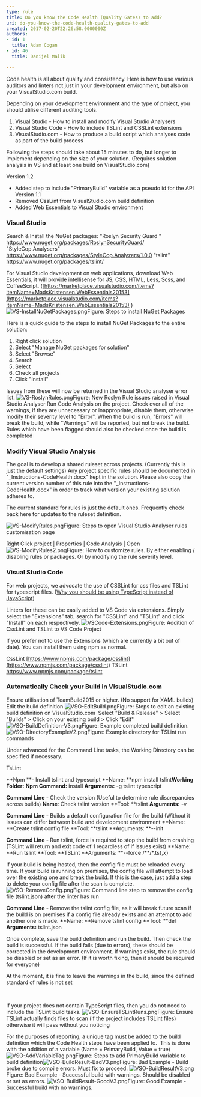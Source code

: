 ```yaml
---
type: rule
title: Do you know the Code Health (Quality Gates) to add?
uri: do-you-know-the-code-health-quality-gates-to-add
created: 2017-02-20T22:26:58.0000000Z
authors:
- id: 1
  title: Adam Cogan
- id: 46
  title: Danijel Malik

---
```


 ​​​​Code health is all about quality and consistency. Here is how to use various auditors and linters not just in your development environment, but also on your VisualStudio.com build.
 
Depending on your development environment and the type of project, you should utilise different auditing tools.
 1) Visual Studio - How to install and modify Visual Studio Analysers
 2) Visual Studio Code - How to include TSLint and CSSLint extensions
 3) VisualStudio.com - How to produce a build script which analyses code as part of the build process​​

Following the steps should take about 15 minutes to do, but longer to implement depending on the size of your solution. (Requires solution analysis in VS and at least one build on VisualStudio.com)

Version 1.2
- Added step to include "PrimaryBuild" variable as a pseudo id for the API
​Version 1.1
- Removed CssLint from VisualStudio.com build definition
- Added Web Essentials to Visual Studio environment​

### Visual Studio


Search & Install the NuGet packages:
​"Roslyn Security Guard " https://www.nuget.org/packages/RoslynSecurityGuard/
"StyleCop.Analysers" https://www.nuget.org/packages/StyleCop.Analyzers/1.0.0
"tslint" https://www.nuget.org/packages/tslint/

For Visual Studio development on web applications, download Web Essentials, it will provide intellisense for JS, CSS, HTML, Less, Scss, and CoffeeScript. ([https://marketplace.visualstudio.com/items?itemName=MadsKristensen.WebEssentials20153​](https://marketplace.visualstudio.com/items?itemName=MadsKristensen.WebEssentials20153) )
​​
![VS-InstallNuGetPackages.png](VS-InstallNuGetPackages.png)Figure: Steps to install NuGet Packages

​Here is a quick guide to the steps to install NuGet Packages to the entire solution:
 1) Right click solution
 2) Select "Manage NuGet packages for solution"
 3) Select "Browse"
 4) Search 
 5) Select 
 6) Check all projects
 7) Click "Install"

Issues from these will now be returned in the Visual Studio analyser error list.
![VS-RoslynRules.png](VS-RoslynRules.png)​​​​​​Figure: New Roslyn Rule issues raised in Visual Studio Analyser
Run Code Analysis on the project. Check over all of the warnings, if they are unnecessary or inappropriate, disable them, otherwise modify their severity level to "Error". 
When the build is run, "Errors" will break the build, while "Warnings" will be reported, but not break the build.
Rules which have been flagged should also be checked once the build is completed

### Modify Visual Studio Analysis


​​The goal is to develop a shared ruleset across projects. (Currently this is just the default settings)
Any project specific rules should be documented in "\_Instructions-CodeHealth.docx" kept in the solution.
Please also copy the current version number of this rule into the "\_Instructions-CodeHealth.docx" in order to track what version your existing solution adheres to.
​


The current standard for rules is just the default ones. Frequently check back here for updates to the ruleset definition.

​​​​![VS-ModifyRules.png](VS-ModifyRules.png)​​​Figure: Steps to open Visual Studio Analyser rules customisation page

​Right Click project | Properties | Code Analysis |​ Open
![VS-ModifyRules2.png](VS-ModifyRules2.png)​​Figure: How to customize rules. By either enabling / disabling rules or packages. Or by modifying the rule severity level.

### Visual Studio Code


​For web projects, we advocate the use of CSSLint for css files and TSLint for typescript files. ([Why you should be using TypeScript instead of JavaScript​](/_layouts/15/FIXUPREDIRECT.ASPX?WebId=3dfc0e07-e23a-4cbb-aac2-e778b71166a2&TermSetId=07da3ddf-0924-4cd2-a6d4-a4809ae20160&TermId=d82703e0-6244-4fb6-9017-bac4e4b2361d))

Linters for these can be easily added to VS Code via extensions.
Simply select the "Extensions" tab, search for "CSSLint" and "TSLint" and click "Install" on each respectively.​
​![VSCode-Extensions.png](VSCode-Extensions.png)Figure: Addition of CssLint and TSLint to VS Code Project

If you prefer not to use the Extensions (which are currently a bit out of date). You can install them using npm as normal.​​

CssLint [https://www.npmjs.com/package/csslint​](https://www.npmjs.com/package/csslint)
TSLint https://www.npmjs.com/package/tslint​

### ​Automatically Check your Build in VisualStudio.com


Ensure utilisation of TeamBuild2015 or higher. (No support for XAML builds)
Edit the build definition​
![VSO-EditBuild.png](VSO-EditBuild.png)Figure: Steps to edit an existing build definition on VisualStudio.com ​​
Select "Build & Release" > Select "Builds" > Click on your existing build > Click "Edit"
​![VSO-BuildDefinition-V3.png](VSO-BuildDefinition-V3.png)​​Figure: Example completed build definition.![VSO-DirectoryExampleV2.png](VSO-DirectoryExampleV2.png)​Figure: Example directory for TSLint run commands

Under advanced for the Command Line tasks, the Working Directory can be specified if necessary.

TsLint​

**Npm **- Install tslint and typescript
**Name​: **npm install tslint
​​​**Working Folder:** 
**Npm Command:** install
**Arguments:** -g tslint typescript

**Command Line** - Check the version ​​​(Useful to determine rule discrepancies across builds)
**Name​**: Check tslint version
**Tool: **tslint
**Arguments:** -v

**Command Line** - Builds a default configuration file for the build (Without it issues can differ between build and development environment
**Name​: **Create tslint config file
**Tool: **tslint
**Arguments: **--init

**Command Line** - Run tslint, force is required to stop the build from crashing (TSLint will return and exit code of 1 regardless of if issues exist)
**Name​: ​**Run tslint
**Tool:​ **TSLint
**Arguments: **--force /\*\*/\*.ts{,x}

If your build is being hosted, then the config file must be reloaded every time. If your build is running on premises, the config file will attempt to load over the existing one and break the build.
If this is the case, just add a step to delete your config file after the scan is complete.
![VSO-RemoveConfig.png](VSO-RemoveConfig.png)​Figure: Command line step to remove the config file (tslint.json) after the linter has run

​**Command Line** - Remove the tslint config file, as it will break future scan if the build is on premises if a config file already exists and an attempt to add another one is made.
**​​​Name​: **​Remove tslint config
**​Tool:​ **del
**​Arguments:** tslint.json​

Once complete, save the build definition and run the build.​
Then check the build is successful.
If the build fails (due to errors), these should be corrected in the development environment. 
If warnings exist, the rule should be disabled or set as an error. (If it is worth fixing, then it should be required for everyone)

​​​​At the moment, it is fine to leave the warnings in the build, since the defined standard of rules is not set

​​​

If your project does not contain TypeScript files, then you do not need to include the TSLint build tasks.
![VSO-EnsureTSLintRuns.png](VSO-EnsureTSLintRuns.png)​​Figure: Ensure TSLint actually finds files to scan (if the project includes TSLint files) otherwise it will pass without you noticing



​For the purposes of reporting, a unique tag must be added to the build definition which the Code Health steps have been applied to. ​
This is done with the addition of a variable (Name = PrimaryBuild, Value = true)​
![VSO-AddVariableTag.png](VSO-AddVariableTag.png)Figure: Steps to add PrimaryBuild variable to build definition​​​​​​​​​​​​![VSO-BuildResult-BadV3.png](VSO-BuildResult-BadV3.png)​​​Figu​re: Bad Example - Build broke due to compile errors. Must fix to proceed.​
​​![VSO-BuildResultV3.png](VSO-BuildResultV3.png)​​​​​​​​​​​Figure: Bad Example - Successful build with warnings. Should be disabled or set as errors.​​
​​​​​​![VSO-BuildResult-GoodV3.png](VSO-BuildResult-GoodV3.png)​​​​​​​​​​Figure: Good Example - Successful build with no warnings.




